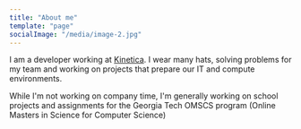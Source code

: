 ```yaml
---
title: "About me"
template: "page"
socialImage: "/media/image-2.jpg"
---
```

I am a developer working at [Kinetica](https://kineticadynamics.com/). I wear many hats, solving problems for my team and working on projects that prepare our IT and compute environments. 

While I'm not working on company time, I'm generally working on school projects and assignments for the Georgia Tech OMSCS program (Online Masters in Science for Computer Science) 